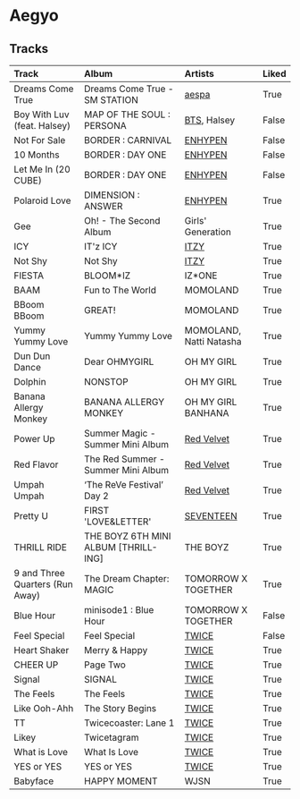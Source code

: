 # Aegyo

## Tracks

| Track                           | Album                                | Artists                                                         | Liked   |
|:--------------------------------|:-------------------------------------|:----------------------------------------------------------------|:--------|
| Dreams Come True                | Dreams Come True - SM STATION        | [aespa](../spotify-stats-jbrown1618/artists/aespa.md)           | True    |
| Boy With Luv (feat. Halsey)     | MAP OF THE SOUL : PERSONA            | [BTS](../spotify-stats-jbrown1618/artists/bts.md), Halsey       | False   |
| Not For Sale                    | BORDER : CARNIVAL                    | [ENHYPEN](../spotify-stats-jbrown1618/artists/enhypen.md)       | False   |
| 10 Months                       | BORDER : DAY ONE                     | [ENHYPEN](../spotify-stats-jbrown1618/artists/enhypen.md)       | False   |
| Let Me In (20 CUBE)             | BORDER : DAY ONE                     | [ENHYPEN](../spotify-stats-jbrown1618/artists/enhypen.md)       | False   |
| Polaroid Love                   | DIMENSION : ANSWER                   | [ENHYPEN](../spotify-stats-jbrown1618/artists/enhypen.md)       | True    |
| Gee                             | Oh! - The Second Album               | Girls' Generation                                               | True    |
| ICY                             | IT'z ICY                             | [ITZY](../spotify-stats-jbrown1618/artists/itzy.md)             | True    |
| Not Shy                         | Not Shy                              | [ITZY](../spotify-stats-jbrown1618/artists/itzy.md)             | True    |
| FIESTA                          | BLOOM*IZ                             | IZ*ONE                                                          | True    |
| BAAM                            | Fun to The World                     | MOMOLAND                                                        | True    |
| BBoom BBoom                     | GREAT!                               | MOMOLAND                                                        | True    |
| Yummy Yummy Love                | Yummy Yummy Love                     | MOMOLAND, Natti Natasha                                         | True    |
| Dun Dun Dance                   | Dear OHMYGIRL                        | OH MY GIRL                                                      | True    |
| Dolphin                         | NONSTOP                              | OH MY GIRL                                                      | True    |
| Banana Allergy Monkey           | BANANA ALLERGY MONKEY                | OH MY GIRL BANHANA                                              | True    |
| Power Up                        | Summer Magic - Summer Mini Album     | [Red Velvet](../spotify-stats-jbrown1618/artists/red_velvet.md) | True    |
| Red Flavor                      | The Red Summer - Summer Mini Album   | [Red Velvet](../spotify-stats-jbrown1618/artists/red_velvet.md) | True    |
| Umpah Umpah                     | ‘The ReVe Festival’ Day 2            | [Red Velvet](../spotify-stats-jbrown1618/artists/red_velvet.md) | True    |
| Pretty U                        | FIRST 'LOVE&LETTER'                  | [SEVENTEEN](../spotify-stats-jbrown1618/artists/seventeen.md)   | True    |
| THRILL RIDE                     | THE BOYZ 6TH MINI ALBUM [THRILL-ING] | THE BOYZ                                                        | True    |
| 9 and Three Quarters (Run Away) | The Dream Chapter: MAGIC             | TOMORROW X TOGETHER                                             | True    |
| Blue Hour                       | minisode1 : Blue Hour                | TOMORROW X TOGETHER                                             | False   |
| Feel Special                    | Feel Special                         | [TWICE](../spotify-stats-jbrown1618/artists/twice.md)           | False   |
| Heart Shaker                    | Merry & Happy                        | [TWICE](../spotify-stats-jbrown1618/artists/twice.md)           | True    |
| CHEER UP                        | Page Two                             | [TWICE](../spotify-stats-jbrown1618/artists/twice.md)           | True    |
| Signal                          | SIGNAL                               | [TWICE](../spotify-stats-jbrown1618/artists/twice.md)           | True    |
| The Feels                       | The Feels                            | [TWICE](../spotify-stats-jbrown1618/artists/twice.md)           | True    |
| Like Ooh-Ahh                    | The Story Begins                     | [TWICE](../spotify-stats-jbrown1618/artists/twice.md)           | True    |
| TT                              | Twicecoaster: Lane 1                 | [TWICE](../spotify-stats-jbrown1618/artists/twice.md)           | True    |
| Likey                           | Twicetagram                          | [TWICE](../spotify-stats-jbrown1618/artists/twice.md)           | True    |
| What is Love                    | What Is Love                         | [TWICE](../spotify-stats-jbrown1618/artists/twice.md)           | True    |
| YES or YES                      | YES or YES                           | [TWICE](../spotify-stats-jbrown1618/artists/twice.md)           | True    |
| Babyface                        | HAPPY MOMENT                         | WJSN                                                            | True    |